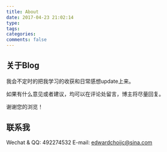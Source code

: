 ```yaml
---
title: About
date: 2017-04-23 21:02:14
type: 
tags:
categories:
comments: false
---
```


## 关于Blog
我会不定时的把我学习的收获和日常感想update上来。

如果有什么意见或者建议，均可以在评论处留言，博主将尽量回复。

谢谢您的浏览！



## 联系我
Wechat & QQ: 492274532
E-mail: edwardchoijc@sina.com